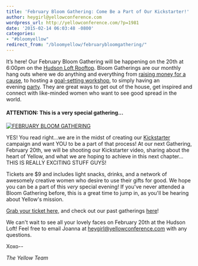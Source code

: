 ```yaml
---
title: 'February Bloom Gathering: Come Be a Part of Our Kickstarter!'
author: heygirl@yellowconference.com
wordpress_url: http://yellowconference.com/?p=1981
date: '2015-02-14 06:03:48 -0800'
categories:
- "#bloomyellow"
redirect_from: "/bloomyellow/februarybloomgathering/"
---
```


It’s here! Our February Bloom Gathering will be happening on the 20th at 6:00pm on the [Hudson Loft Rooftop](http://www.hudsonloft.com/). Bloom Gatherings are our monthly hang outs where we do anything and everything from [raising money for a cause](http://yellowconference.com/category/bloom-for-hope/), to hosting a [goal-setting workshop](http://yellowconference.com/january-bloom-gathering-recap/), to simply having an evening [party](http://yellowconference.com/december-bloom-gathering-recap/). They are great ways to get out of the house, get inspired and connect with like-minded women who want to see good spread in the world.

#### **ATTENTION: This is a very special gathering...**

[![FEBRUARY BLOOM GATHERING](https://yellow-blog-images.imgix.net/2015/02/FEB_BLOOMGATHERING.jpg)](https://yellow-blog-images.imgix.net/2015/02/FEB_BLOOMGATHERING.jpg)

YES! You read right...we are in the midst of creating our [Kickstarter](https://www.kickstarter.com/) campaign and want YOU to be a part of that process! At our next Gathering, February 20th, we will be shooting our Kickstarter video, sharing about the heart of Yellow, and what we are hoping to achieve in this next chapter... THIS IS REALLY EXCITING STUFF GUYS!

Tickets are $9 and includes light snacks, drinks, and a network of awesomely creative women who desire to use their gifts for good. We hope you can be a part of this _very_ special evening! If you've never attended a Bloom Gathering before, this is a great time to jump in, as you'll be hearing about Yellow's mission.

[Grab your ticket here,](https://ti.to/yellowconference/febbloomgathering) and check out our past gatherings [here](http://yellowconference.com/category/bloom-gatherings/)!

We can't wait to see all your lovely faces on February 20th at the Hudson Loft! Feel free to email Joanna at heygirl@yellowconference.com with any questions.

Xoxo--

_The Yellow Team_

